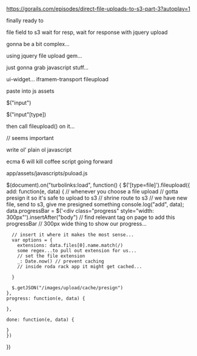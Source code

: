 https://gorails.com/episodes/direct-file-uploads-to-s3-part-3?autoplay=1

finally ready to

file field to s3 wait for resp, wait for response with jquery upload

gonna be a bit complex...

using jquery file upload gem...

just gonna grab javascript stuff...

ui-widget...
iframem-transport
fileupload

paste into js assets

$("input")

$("input"[type])

then call fileupload() on it...

// seems important

write ol' plain ol javascript

ecma 6 will kill coffee script going forward

app/assets/javascripts/puload.js

$(document).on("turbolinks:load", function() {
  $('[type=file]').fileupload({
    add: function(e, data) {
      // whenever you choose a file upload
      // gotta presign it so it's safe to upload to s3
      // shrine route to s3
      // we have new file, send to s3, give me presigned something
      console.log("add", data);
      data.progressBar = $('<div class="progress" style="width: 300px"').insertAfter("body")
      // find relevant tag on page to add this progressBar
      // 300px wide thing to show our progress...

      // insert it where it makes the most sense...
      var options = {
        extensions: data.files[0].name.match(/)
        some regex...to pull out extension for us...
        // set the file extension
        _: Date.now() // prevent caching
        // inside roda rack app it might get cached...

      }

      $.getJSON("/images/upload/cache/presign")
    },
    progress: function(e, data) {

    },

    done: function(e, data) {

    }
    })
  })
